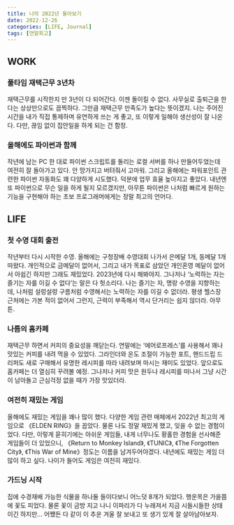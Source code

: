 ```yaml
---
title: 나의 2022년 돌아보기
date: 2022-12-26
categories: [LIFE, Journal]
tags: [연말회고]
---
```


## WORK

### 풀타임 재택근무 3년차

재택근무를 시작한지 만 3년이 다 되어간다. 이젠 돌이킬 수 없다. 사무실로 출퇴근을 한다는 상상만으로도 끔찍하다. 그만큼 재택근무 만족도가 높다는 뜻이겠지. 나는 주어진 시간을 내가 직접 통제하며 유연하게 쓰는 게 좋고, 또 이렇게 일해야 생산성이 잘 나온다. 다만, 끊임 없이 집안일을 하게 되는 건 함정.

### 올해에도 파이썬과 함께

작년에 남는 PC 한 대로 파이썬 스크립트를 돌리는 로컬 서버를 하나 만들어두었는데 여전히 잘 돌아가고 있다. 안 망가지고 버텨줘서 고마워. 그리고 올해에는 파워포인트 관련한 파이썬 자동화도 꽤 다양하게 시도했다. 덕분에 업무 효율 높아지고 좋았다. 내년엔 또 파이썬으로 무슨 일을 하게 될지 모르겠지만, 아무튼 파이썬은 나처럼 빠르게 원하는 기능을 구현해야 하는 초보 프로그래머에게는 정말 최고의 언어다.

## LIFE

### 첫 수영 대회 출전

작년부터 다시 시작한 수영. 올해에는 구청장배 수영대회 나가서 은메달 1개, 동메달 1개 따왔다. 개인적으로 금메달이 없어서, 그리고 내가 목표로 삼았던 개인혼영 메달이 없어서 아쉽긴 하지만 그래도 재밌었다. 2023년에 다시 해봐야지. 그나저나 ‘노력하는 자는 즐기는 자를 이길 수 없다’는 말은 다 헛소리다. 나는 즐기는 자, 명랑 수영을 지향하는데, 나처럼 설렁설렁 구름처럼 수영해서는 노력하는 자를 이길 수 없더라. 평생 헬스장 근처에는 가본 적이 없어서 그런지, 근력이 부족해서 역시 단거리는 쉽지 않더라. 아무튼.

### 나름의 홈카페

재택근무 하면서 커피의 중요성을 깨닫는다. 연말에는 ‘에어로프레스’를 사용해서 꽤나 맛있는 커피를 내려 먹을 수 있었다. 그라인더와 온도 조절이 가능한 포트, 핸드드립 드리퍼도 새로 구매해서 유명한 레시피를 따라 내려보며 마시는 재미도 있었다. 앞으로도 홈카페는 더 열심히 꾸려볼 예정. 그나저나 커피 맛은 원두나 레시피를 떠나서 그냥 시간이 남아돌고 근심걱정 없을 때가 가장 맛있더라.

### 여전히 재밌는 게임

올해에도 재밌는 게임을 꽤나 많이 했다. 다양한 게임 관련 매체에서 2022년 최고의 게임으로 《ELDEN RING》을 꼽았다. 물론 나도 정말 재밌게 했고, 잊을 수 없는 경험이었다. 다만, 이렇게 묻히기에는 아쉬운 게임들, 내게 너무나도 황홀한 경험을 선사해준 게임들이 더 있었으니, 《Return to Monkey Island》, 《TUNIC》, 《The Forgotten City》, 《This War of Mine》정도는 이름을 남겨두어야겠다. 내년에도 재밌는 게임 더 많이 하고 싶다. 나이가 들어도 게임은 여전히 재밌다.

### 가드닝 시작

집에 수경재배 가능한 식물을 하나둘 들이다보니 어느덧 8개가 되었다. 행운목은 가을쯤에 꽃도 피었다. 물론 꽃이 금방 지고 나니 이파리가 다 누래져서 지금 시들시들한 상태이긴 하지만… 어쨌든 다 같이 이 추운 겨울 잘 보내고 또 생기 있게 잘 살아남아보자.
